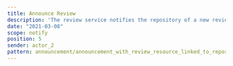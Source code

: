 ```yaml
---
title: Announce Review
description: 'The review service notifies the repository of a new review '
date: "2021-03-08"
scope: notify
position: 5
sender: actor_2
pattern: announcement/announcement_with_review_resource_linked_to_repository_resource_and_offer
---
```



